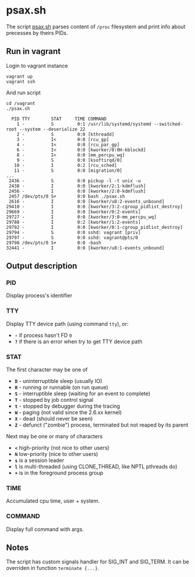# psax.sh

The script [psax.sh](./psax.sh) parses content of `/proc` filesystem and print info about precesses by theirs PIDs.

## Run in vagrant

Login to vagrant instance
```shell
vagrant up
vagrant ssh
```

And run script
```shell
cd /vagrant
./psax.sh
```
```log
  PID TTY        STAT     TIME COMMAND
    1 -          S         0:1 /usr/lib/systemd/systemd --switched-root --system --deserialize 22 
    2 -          S         0:0 [kthreadd]
    3 -          I<        0:0 [rcu_gp]
    4 -          I<        0:0 [rcu_par_gp]
    6 -          I<        0:0 [kworker/0:0H-kblockd]
    8 -          I<        0:0 [mm_percpu_wq]
    9 -          S         0:0 [ksoftirqd/0]
   10 -          I         0:2 [rcu_sched]
   11 -          S         0:0 [migration/0]
...
 2436 -          S         0:0 pickup -l -t unix -u 
 2438 -          I         0:0 [kworker/2:1-kdmflush]
 2456 -          I         0:0 [kworker/2:0-kdmflush]
 2457 /dev/pts/0 S+        0:0 bash ./psax.sh 
 2616 -          I         0:0 [kworker/u8:2-events_unbound]
29410 -          I         0:0 [kworker/3:2-cgroup_pidlist_destroy]
29669 -          I         0:0 [kworker/0:2-events]
29727 -          I         0:0 [kworker/3:0-mm_percpu_wq]
29788 -          I         0:2 [kworker/1:2-events]
29792 -          I         0:0 [kworker/0:1-cgroup_pidlist_destroy]
29794 -          S         0:0 sshd: vagrant [priv] 
29797 -          S         0:0 sshd: vagrant@pts/0  
29798 /dev/pts/0 S+        0:0 -bash 
32441 -          I         0:0 [kworker/u8:1-events_unbound]
```

## Output description

### PID

Display process's identifier

### TTY

Display TTY device path (using command `tty`), or:
- **`-`** if process hasn't FD `0`
- **`?`** if there is an error when try to get TTY device path

### STAT

The first character may be one of
- **`D`** - uninterruptible sleep (usually IO)
- **`R`** - running or runnable (on run queue)
- **`S`** - interruptible sleep (waiting for an event to complete)
- **`T`** - stopped by job control signal
- **`t`** - stopped by debugger during the tracing
- **`W`** - paging (not valid since the 2.6.xx kernel)
- **`X`** - dead (should never be seen)
- **`Z`** - defunct ("zombie") process, terminated but not reaped by its parent

Next may be one or many of characters
- **`<`**    high-priority (not nice to other users)
- **`N`**    low-priority (nice to other users)
- **`s`**    is a session leader
- **`l`**    is multi-threaded (using CLONE_THREAD, like NPTL pthreads do)
- **`+`**    is in the foreground process group

### TIME

Accumulated cpu time, user + system.

### COMMAND

Display full command with args.

## Notes

The script has custom signals handler for SIG_INT and SIG_TERM. It can be overriden in function `terminate {...}`.
